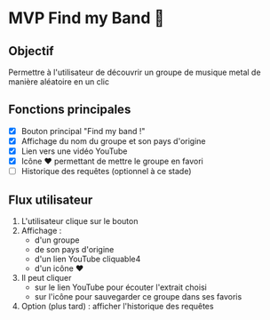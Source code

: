 # MVP Find my Band 🎸

## Objectif
Permettre à l'utilisateur de découvrir un groupe de musique metal de manière aléatoire en un clic

## Fonctions principales
- [X] Bouton principal "Find my band !"
- [X] Affichage du nom du groupe et son pays d'origine
- [X] Lien vers une vidéo YouTube
- [X] Icône ❤️ permettant de mettre le groupe en favori
- [ ] Historique des requêtes (optionnel à ce stade)

## Flux utilisateur
1. L'utilisateur clique sur le bouton
2. Affichage :
    - d'un groupe
    - de son pays d'origine
    - d'un lien YouTube cliquable4
    - d'un icône ❤️
3. Il peut cliquer 
    - sur le lien YouTube pour écouter l'extrait choisi
    - sur l'icône pour sauvegarder ce groupe dans ses favoris
4. Option (plus tard) : afficher l'historique des requêtes